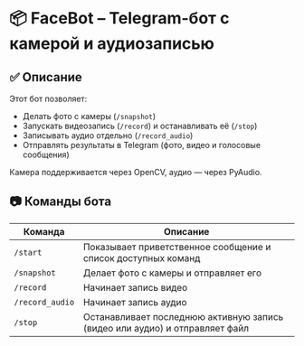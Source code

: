 # 📦 FaceBot – Telegram-бот с камерой и аудиозаписью

## ✅ Описание
Этот бот позволяет:
- Делать фото с камеры (`/snapshot`)
- Запускать видеозапись (`/record`) и останавливать её (`/stop`)
- Записывать аудио отдельно (`/record_audio`)
- Отправлять результаты в Telegram (фото, видео и голосовые сообщения)

Камера поддерживается через OpenCV, аудио — через PyAudio.  
## 📷 Команды бота

| Команда         | Описание                                      |
|----------------|-----------------------------------------------|
| `/start`        | Показывает приветственное сообщение и список доступных команд |
| `/snapshot`     | Делает фото с камеры и отправляет его         |
| `/record`       | Начинает запись видео                         |
| `/record_audio` | Начинает запись аудио                         |
| `/stop`         | Останавливает последнюю активную запись (видео или аудио) и отправляет файл |
